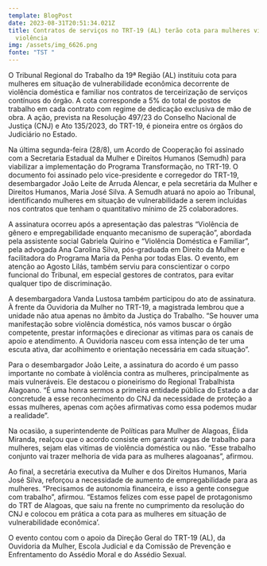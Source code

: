 ```yaml
---
template: BlogPost
date: 2023-08-31T20:51:34.021Z
title: Contratos de serviços no TRT-19 (AL) terão cota para mulheres vítimas de
  violência
img: /assets/img_6626.png
fonte: "TST "
---
```

O Tribunal Regional do Trabalho da 19ª Região (AL) instituiu cota para mulheres em situação de vulnerabilidade econômica decorrente de violência doméstica e familiar nos contratos de terceirização de serviços contínuos do órgão. A cota corresponde a 5% do total de postos de trabalho em cada contrato com regime de dedicação exclusiva de mão de obra. A ação, prevista na Resolução 497/23 do Conselho Nacional de Justiça (CNJ) e Ato 135/2023, do TRT-19, é pioneira entre os órgãos do Judiciário no Estado.

Na última segunda-feira (28/8), um Acordo de Cooperação foi assinado com a Secretaria Estadual da Mulher e Direitos Humanos (Semudh) para viabilizar a implementação do Programa Transformação, no TRT-19. O documento foi assinado pelo vice-presidente e corregedor do TRT-19, desembargador João Leite de Arruda Alencar, e pela secretária da Mulher e Direitos Humanos, Maria José Silva. A Semudh atuará no apoio ao Tribunal, identificando mulheres em situação de vulnerabilidade a serem incluídas nos contratos que tenham o quantitativo mínimo de 25 colaboradores.

A assinatura ocorreu após a apresentação das palestras “Violência de gênero e empregabilidade enquanto mecanismo de superação”, abordada pela assistente social Gabriela Quirino e “Violência Doméstica e Familiar”, pela advogada Ana Carolina Silva, pós-graduada em Direito da Mulher e facilitadora do Programa Maria da Penha por todas Elas. O evento, em atenção ao Agosto Lilás, também serviu para conscientizar o corpo funcional do Tribunal, em especial gestores de contratos, para evitar qualquer tipo de discriminação.

A desembargadora Vanda Lustosa também participou do ato de assinatura. À frente da Ouvidoria da Mulher no TRT-19, a magistrada lembrou que a unidade não atua apenas no âmbito da Justiça do Trabalho. “Se houver uma manifestação sobre violência doméstica, nós vamos buscar o órgão competente, prestar informações e direcionar as vitimas para os canais de apoio e atendimento. A Ouvidoria nasceu com essa intenção de ter uma escuta ativa, dar acolhimento e orientação necessária em cada situação”.

Para o desembargador João Leite, a assinatura do acordo é um passo importante no combate à violência contra as mulheres, principalmente as mais vulneráveis. Ele destacou o pioneirismo do Regional Trabalhista Alagoano. “É uma honra sermos a primeira entidade pública do Estado a dar concretude a esse reconhecimento do CNJ da necessidade de proteção a essas mulheres, apenas com ações afirmativas como essa podemos mudar a realidade”.

Na ocasião, a superintendente de Políticas para Mulher de Alagoas, Élida Miranda, realçou que o acordo consiste em garantir vagas de trabalho para mulheres, sejam elas vitimas de violência doméstica ou não. “Esse trabalho conjunto vai trazer melhoria de vida para as mulheres alagoanas”, afirmou.

Ao final, a secretária executiva da Mulher e dos Direitos Humanos, Maria José Silva, reforçou a necessidade de aumento de empregabilidade para as mulheres. “Precisamos de autonomia financeira, e isso a gente consegue com trabalho”, afirmou. “Estamos felizes com esse papel de protagonismo do TRT de Alagoas, que saiu na frente no cumprimento da resolução do CNJ e colocou em prática a cota para as mulheres em situação de vulnerabilidade econômica’.

O evento contou com o apoio da Direção Geral do TRT-19 (AL), da Ouvidoria da Mulher, Escola Judicial e da Comissão de Prevenção e Enfrentamento do Assédio Moral e do Assédio Sexual.